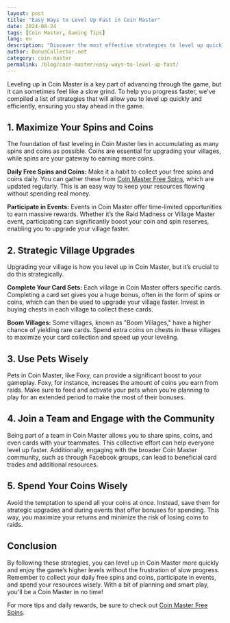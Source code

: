 ```yaml
---
layout: post
title: "Easy Ways to Level Up Fast in Coin Master"
date: 2024-08-24
tags: [Coin Master, Gaming Tips]
lang: en
description: "Discover the most effective strategies to level up quickly in Coin Master, including maximizing spins, strategic village upgrades, and more."
author: BonusCollector.net
category: coin-master
permalink: /blog/coin-master/easy-ways-to-level-up-fast/
---
```


Leveling up in Coin Master is a key part of advancing through the game, but it can sometimes feel like a slow grind. To help you progress faster, we've compiled a list of strategies that will allow you to level up quickly and efficiently, ensuring you stay ahead in the game.

## 1. Maximize Your Spins and Coins

The foundation of fast leveling in Coin Master lies in accumulating as many spins and coins as possible. Coins are essential for upgrading your villages, while spins are your gateway to earning more coins. 

**Daily Free Spins and Coins:** Make it a habit to collect your free spins and coins daily. You can gather these from [Coin Master Free Spins](https://bonuscollector.net/coin-master-free-spins/), which are updated regularly. This is an easy way to keep your resources flowing without spending real money.

**Participate in Events:** Events in Coin Master offer time-limited opportunities to earn massive rewards. Whether it’s the Raid Madness or Village Master event, participating can significantly boost your coin and spin reserves, enabling you to upgrade your village faster.

## 2. Strategic Village Upgrades

Upgrading your village is how you level up in Coin Master, but it’s crucial to do this strategically. 

**Complete Your Card Sets:** Each village in Coin Master offers specific cards. Completing a card set gives you a huge bonus, often in the form of spins or coins, which can then be used to upgrade your village faster. Invest in buying chests in each village to collect these cards.

**Boom Villages:** Some villages, known as "Boom Villages," have a higher chance of yielding rare cards. Spend extra coins on chests in these villages to maximize your card collection and speed up your leveling.

## 3. Use Pets Wisely

Pets in Coin Master, like Foxy, can provide a significant boost to your gameplay. Foxy, for instance, increases the amount of coins you earn from raids. Make sure to feed and activate your pets when you’re planning to play for an extended period to make the most of their bonuses.

## 4. Join a Team and Engage with the Community

Being part of a team in Coin Master allows you to share spins, coins, and even cards with your teammates. This collective effort can help everyone level up faster. Additionally, engaging with the broader Coin Master community, such as through Facebook groups, can lead to beneficial card trades and additional resources.

## 5. Spend Your Coins Wisely

Avoid the temptation to spend all your coins at once. Instead, save them for strategic upgrades and during events that offer bonuses for spending. This way, you maximize your returns and minimize the risk of losing coins to raids.

## Conclusion

By following these strategies, you can level up in Coin Master more quickly and enjoy the game’s higher levels without the frustration of slow progress. Remember to collect your daily free spins and coins, participate in events, and spend your resources wisely. With a bit of planning and smart play, you'll be a Coin Master in no time!

For more tips and daily rewards, be sure to check out [Coin Master Free Spins](https://bonuscollector.net/coin-master-free-spins/).